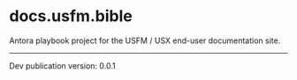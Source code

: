 # docs.usfm.bible
Antora playbook project for the USFM / USX end-user documentation site.

---

Dev publication version: 0.0.1